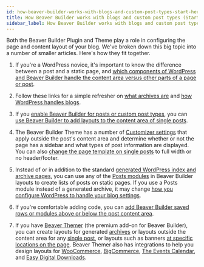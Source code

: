 ```yaml
---
id: how-beaver-builder-works-with-blogs-and-custom-post-types-start-here
title: How Beaver Builder works with blogs and custom post types (Start here)
sidebar_label: How Beaver Builder works with blogs and custom post types (Start here)
---
```


Both the Beaver Builder Plugin and Theme play a role in configuring the page
and content layout of your blog. We've broken down this big topic into a
number of smaller articles. Here's how they fit together.

1. If you're a WordPress novice, it's important to know the difference between a post and a static page, and [which components of WordPress and Beaver Builder handle the content area versus other parts of a page or post](/beaver-builder/getting-started/what-can-i-do-with-beaver-builder.md/#plugin-vs-theme-vs-beaver-themer).

2. Follow these links for a simple refresher on [what archives are](/beaver-builder/layouts/post-layouts/wordpress-archive-types.md) and [how WordPress handles blogs](/beaver-builder/layouts/post-layouts/basics-how-wordpress-handles-blog-posts-and-archives.md).

3. If you [enable Beaver Builder for posts or custom post types](settings/post-types.md), you can [use Beaver Builder to add layouts to the content area of single posts](use-beaver-builder-to-lay-out-post-content.md).

4. The Beaver Builder Theme has a number of [Customizer settings](/bb-theme/customizer-settings/content) that apply outside the post's content area and determine whether or not the page has a sidebar and what types of post information are displayed. You can also [change the page template on single posts](/bb-theme/getting-started/built-in-theme-templates-for-single-pages-and-posts) to full width or no header/footer.

5. Instead of or in addition to the standard [generated WordPress index and archive pages](/beaver-builder/layouts/post-layouts/generated-wordpress-archives-versus-beaver-builder-layouts.md), you can use any of the [Posts modules](/beaver-builder/layouts/modules/posts/posts-posts-carousel-and-posts-slider-modules-examples.md) in Beaver Builder layouts to create lists of posts on static pages. If you use a Posts module instead of a generated archive, it may change [how you configure WordPress to handle your blog settings](/bb-theme/defaults-for-layouts-content/blog-settings/configure-how-wordpress-handles-your-blog).

6. If you're comfortable adding code, you can [add Beaver Builder saved rows or modules above or below the post content area](/beaver-builder/layouts/post-layouts/add-rows-and-modules-to-index-archive-and-post-pages.md).

7. If you have [Beaver Themer](https://www.wpbeaverbuilder.com/beaver-themer/) (the premium add-on for Beaver Builder), you can create layouts for generated [archives](/beaver-themer/layout-types-modules/archive-layout-type/themer-archive-layout-type) or layouts outside the content area for any [single post](/beaver-themer/layout-types-modules/singular-layout-type/themer-singular-layout-type), or layouts such as banners [at specific locations on the page](/beaver-themer/layout-types-modules/part-layout-type/themer-part-layout-type). Beaver Themer also has integrations to help you design layouts for [WooCommerce](/beaver-themer/integrations/woocommerce/create-an-archive-themer-layout-for-woocommerce), [BigCommerce](/beaver-themer/integrations/bigcommerce/beaver-themer-layouts-for-bigcommerce), [The Events Calendar](/beaver-themer/integrations/tec/getting-started), and [Easy Digital Downloads](/beaver-themer/integrations/easy-digital-downloads/beaver-themer-and-the-edd-plugin).

